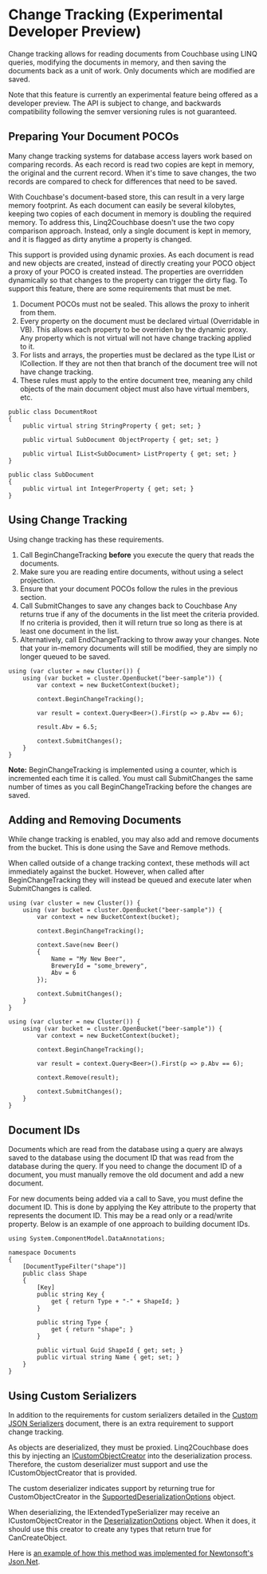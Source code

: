 Change Tracking (Experimental Developer Preview)
================================================
Change tracking allows for reading documents from Couchbase using LINQ queries, modifying the documents in memory, and then saving the documents back as a unit of work.  Only documents which are modified are saved.

Note that this feature is currently an experimental feature being offered as a developer preview.  The API is subject to change, and backwards compatibility following the semver versioning rules is not guaranteed.

## Preparing Your Document POCOs
Many change tracking systems for database access layers work based on comparing records.  As each record is read two copies are kept in memory, the original and the current record.  When it's time to save changes, the two records are compared to check for differences that need to be saved.

With Couchbase's document-based store, this can result in a very large memory footprint.  As each document can easily be several kilobytes, keeping two copies of each document in memory is doubling the required memory.  To address this, Linq2Couchbase doesn't use the two copy comparison approach.  Instead, only a single document is kept in memory, and it is flagged as dirty anytime a property is changed.

This support is provided using dynamic proxies.  As each document is read and new objects are created, instead of directly creating your POCO object a proxy of your POCO is created instead.  The properties are overridden dynamically so that changes to the property can trigger the dirty flag.  To support this feature, there are some requirements that must be met.

1. Document POCOs must not be sealed.  This allows the proxy to inherit from them.
2. Every property on the document must be declared virtual (Overridable in VB).  This allows each property to be overriden by the dynamic proxy.  Any property which is not virtual will not have change tracking applied to it.
3. For lists and arrays, the properties must be declared as the type IList<T> or ICollection<T>.  If they are not then that branch of the document tree will not have change tracking.
4. These rules must apply to the entire document tree, meaning any child objects of the main document object must also have virtual members, etc.

```
public class DocumentRoot
{
    public virtual string StringProperty { get; set; }

    public virtual SubDocument ObjectProperty { get; set; }

	public virtual IList<SubDocument> ListProperty { get; set; }
}

public class SubDocument
{
    public virtual int IntegerProperty { get; set; }
}
```

## Using Change Tracking
Using change tracking has these requirements.

1. Call BeginChangeTracking **before** you execute the query that reads the documents.
2. Make sure you are reading entire documents, without using a select projection.
3. Ensure that your document POCOs follow the rules in the previous section.
4. Call SubmitChanges to save any changes back to Couchbase
Any returns true if any of the documents in the list meet the criteria provided.  If no criteria is provided, then it will return true so long as there is at least one document in the list.
5. Alternatively, call EndChangeTracking to throw away your changes.  Note that your in-memory documents will still be modified, they are simply no longer queued to be saved.

```
using (var cluster = new Cluster()) {
	using (var bucket = cluster.OpenBucket("beer-sample")) {
		var context = new BucketContext(bucket);

		context.BeginChangeTracking();

		var result = context.Query<Beer>().First(p => p.Abv == 6);

		result.Abv = 6.5;

		context.SubmitChanges();
	}
}
```

**Note:** BeginChangeTracking is implemented using a counter, which is incremented each time it is called.  You must call SubmitChanges the same number of times as you call BeginChangeTracking before the changes are saved.

## Adding and Removing Documents
While change tracking is enabled, you may also add and remove documents from the bucket.  This is done using the Save and Remove methods.

When called outside of a change tracking context, these methods will act immediately against the bucket.  However, when called after BeginChangeTracking they will instead be queued and execute later when SubmitChanges is called.

```
using (var cluster = new Cluster()) {
	using (var bucket = cluster.OpenBucket("beer-sample")) {
		var context = new BucketContext(bucket);

		context.BeginChangeTracking();

		context.Save(new Beer()
		{
			Name = "My New Beer",
			BreweryId = "some_brewery",
			Abv = 6
		});

		context.SubmitChanges();
	}
}
```

```
using (var cluster = new Cluster()) {
	using (var bucket = cluster.OpenBucket("beer-sample")) {
		var context = new BucketContext(bucket);

		context.BeginChangeTracking();

		var result = context.Query<Beer>().First(p => p.Abv == 6);

		context.Remove(result);

		context.SubmitChanges();
	}
}
```

## Document IDs
Documents which are read from the database using a query are always saved to the database using the document ID that was read from the database during the query.  If you need to change the document ID of a document, you must manually remove the old document and add a new document.

For new documents being added via a call to Save, you must define the document ID.  This is done by applying the Key attribute to the property that represents the document ID.  This may be a read only or a read/write property.  Below is an example of one approach to building document IDs.

```
using System.ComponentModel.DataAnnotations;

namespace Documents
{
	[DocumentTypeFilter("shape")]
	public class Shape
	{
		[Key]
		public string Key {
			get { return Type + "-" + ShapeId; } 
		}

		public string Type {
			get { return "shape"; }
		}

		public virtual Guid ShapeId { get; set; }
		public virtual string Name { get; set; }
	}
}
```

## Using Custom Serializers
In addition to the requirements for custom serializers detailed in the [Custom JSON Serializers](custom-serializers.md) document, there is an extra requirement to support change tracking.

As objects are deserialized, they must be proxied.  Linq2Couchbase does this by injecting an [ICustomObjectCreator](https://github.com/couchbase/couchbase-net-client/blob/master/src/Couchbase/Core/IO/Serializers/ICustomObjectCreator.cs) into the deserialization process.  Therefore, the custom deserializer must support and use the ICustomObjectCreator that is provided.

The custom deserializer indicates support by returning true for CustomObjectCreator in the [SupportedDeserializationOptions](https://github.com/couchbase/couchbase-net-client/blob/master/src/Couchbase/Core/IO/Serializers/SupportedDeserializationOptions.cs) object.

When deserializing, the IExtendedTypeSerializer may receive an ICustomObjectCreator in the [DeserializationOptions](https://github.com/couchbase/couchbase-net-client/blob/master/src/Couchbase/Core/IO/Serializers/DeserializerOptions.cs) object.  When it does, it should use this creator to create any types that return true for CanCreateObject.

Here is [an example of how this method was implemented for Newtonsoft's Json.Net](https://github.com/couchbase/couchbase-net-client/blob/2c9d7d24c388f9316af6cf2b4a993c2a4ebecc5d/src/Couchbase/Core/IO/Serializers/DefaultSerializer.cs#L248). 
